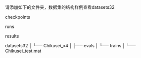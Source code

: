 请添加如下的文件夹，数据集的结构样例查看datasets32

checkpoints

runs

results

datasets32
│
└── Chikusei_x4
    │
    ├── evals
    │
    └── trains
    │
    └── Chikusei_test.mat
